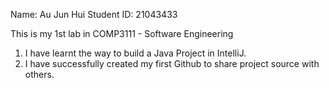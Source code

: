 Name: Au Jun Hui
Student ID: 21043433

This is my 1st lab in COMP3111 - Software Engineering

1. I have learnt the way to build a Java Project in IntelliJ.
2. I have successfully created my first Github to share project source with others.